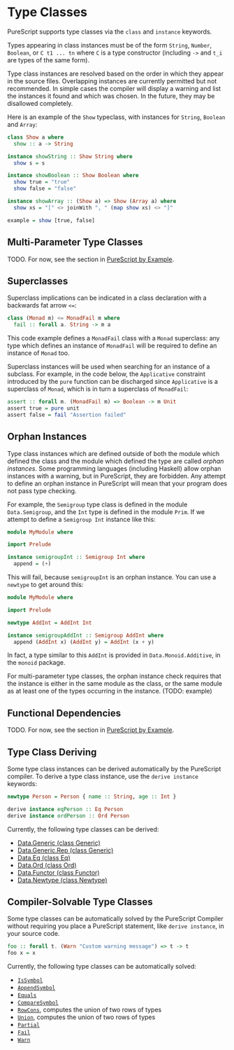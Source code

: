 # Type Classes

PureScript supports type classes via the `class` and `instance` keywords.

Types appearing in class instances must be of the form `String`, `Number`, `Boolean`, or `C t1 ... tn` where `C` is a type constructor (including `->` and `t_i` are types of the same form).

Type class instances are resolved based on the order in which they appear in the source files. Overlapping instances are currently permitted but not recommended. In simple cases the compiler will display a warning and list the instances it found and which was chosen. In the future, they may be disallowed completely.

Here is an example of the `Show` typeclass, with instances for `String`, `Boolean` and `Array`:

```purescript
class Show a where
  show :: a -> String

instance showString :: Show String where
  show s = s

instance showBoolean :: Show Boolean where
  show true = "true"
  show false = "false"

instance showArray :: (Show a) => Show (Array a) where
  show xs = "[" <> joinWith ", " (map show xs) <> "]"

example = show [true, false]
```

## Multi-Parameter Type Classes

TODO. For now, see the section in [PureScript by Example](https://leanpub.com/purescript/read#leanpub-auto-multi-parameter-type-classes).

## Superclasses

Superclass implications can be indicated in a class declaration with a backwards fat arrow `<=`:

```purescript
class (Monad m) <= MonadFail m where
  fail :: forall a. String -> m a
```

This code example defines a `MonadFail` class with a `Monad` superclass: any type which defines an instance of `MonadFail` will be required to define an instance of `Monad` too.

Superclass instances will be used when searching for an instance of a subclass. For example, in the code below, the `Applicative` constraint introduced by the `pure` function can be discharged since `Applicative` is a superclass of `Monad`, which is in turn a superclass of `MonadFail`:

```purescript
assert :: forall m. (MonadFail m) => Boolean -> m Unit
assert true = pure unit
assert false = fail "Assertion failed"
```

## Orphan Instances

Type class instances which are defined outside of both the module which defined the class and the module which defined the type are called *orphan instances*. Some programming languages (including Haskell) allow orphan instances with a warning, but in PureScript, they are forbidden. Any attempt to define an orphan instance in PureScript will mean that your program does not pass type checking.

For example, the `Semigroup` type class is defined in the module `Data.Semigroup`, and the `Int` type is defined in the module `Prim`. If we attempt to define a `Semigroup Int` instance like this:

```purescript
module MyModule where

import Prelude

instance semigroupInt :: Semigroup Int where
  append = (+)
```

This will fail, because `semigroupInt` is an orphan instance. You can use a `newtype` to get around this:

```purescript
module MyModule where

import Prelude

newtype AddInt = AddInt Int

instance semigroupAddInt :: Semigroup AddInt where
  append (AddInt x) (AddInt y) = AddInt (x + y)
```

In fact, a type similar to this `AddInt` is provided in `Data.Monoid.Additive`, in the `monoid` package.

For multi-parameter type classes, the orphan instance check requires that the instance is either in the same module as the class, or the same module as at least one of the types occurring in the instance. (TODO: example)

## Functional Dependencies

TODO. For now, see the section in [PureScript by Example](https://leanpub.com/purescript/read#leanpub-auto-functional-dependencies).

## Type Class Deriving

Some type class instances can be derived automatically by the PureScript compiler. To derive a type class instance, use the `derive instance` keywords:

```purescript
newtype Person = Person { name :: String, age :: Int }

derive instance eqPerson :: Eq Person
derive instance ordPerson :: Ord Person
```
Currently, the following type classes can be derived:

- [Data.Generic (class Generic)](https://pursuit.purescript.org/packages/purescript-generics/3.3.0/docs/Data.Generic#t:Generic)
- [Data.Generic.Rep (class Generic)](https://pursuit.purescript.org/packages/purescript-generics-rep/4.1.0/docs/Data.Generic.Rep#t:Generic)
- [Data.Eq (class Eq)](https://pursuit.purescript.org/packages/purescript-prelude/2.4.0/docs/Data.Eq#t:Eq)
- [Data.Ord (class Ord)](https://pursuit.purescript.org/packages/purescript-prelude/2.4.0/docs/Data.Ord#t:Ord)
- [Data.Functor (class Functor)](https://pursuit.purescript.org/packages/purescript-prelude/2.4.0/docs/Data.Functor#t:Functor)
- [Data.Newtype (class Newtype)](https://pursuit.purescript.org/packages/purescript-newtype/1.3.0/docs/Data.Newtype#t:Newtype)

## Compiler-Solvable Type Classes

Some type classes can be automatically solved by the PureScript Compiler without requiring you place a PureScript statement, like `derive instance`, in your source code.

``` purescript
foo :: forall t. (Warn "Custom warning message") => t -> t
foo x = x
```

Currently, the following type classes can be automatically solved:

- [`IsSymbol`](https://pursuit.purescript.org/packages/purescript-symbols/3.0.0/docs/Data.Symbol#t:IsSymbol)
- [`AppendSymbol`](https://pursuit.purescript.org/packages/purescript-typelevel-prelude/2.5.0/docs/Type.Data.Symbol#t:AppendSymbol)
- [`Equals`](https://pursuit.purescript.org/packages/purescript-typelevel-prelude/2.5.0/docs/Type.Data.Symbol#t:Equals)
- [`CompareSymbol`](https://pursuit.purescript.org/packages/purescript-typelevel-prelude/2.5.0/docs/Type.Data.Symbol#t:CompareSymbol)
- [`RowCons`](https://pursuit.purescript.org/builtins/docs/Prim#t:RowCons), computes the union of two rows of types
- [`Union`](https://pursuit.purescript.org/builtins/docs/Prim#t:Union), computes the union of two rows of types
- [`Partial`](https://pursuit.purescript.org/builtins/docs/Prim#t:Partial)
- [`Fail`](https://pursuit.purescript.org/builtins/docs/Prim#t:Fail)
- [`Warn`](https://pursuit.purescript.org/builtins/docs/Prim#t:Warn)
